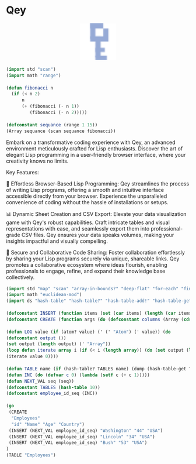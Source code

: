 # Qey

<p align="center">
<img width="100" src="./assets/images/key-logo.svg"/>
</p>

```lisp
(import std "scan")
(import math "range")

(defun fibonacci n
  (if (< n 2)
      n
      (+ (fibonacci (- n 1))
         (fibonacci (- n 2)))))

(defconstant sequance (range 1 15))
(Array sequance (scan sequance fibonacci))
```

Embark on a transformative coding experience with Qey, an advanced environment meticulously crafted for Lisp enthusiasts. Discover the art of elegant Lisp programming in a user-friendly browser interface, where your creativity knows no limits.

Key Features:

🚀 Effortless Browser-Based Lisp Programming: Qey streamlines the process of writing Lisp programs, offering a smooth and intuitive interface accessible directly from your browser. Experience the unparalleled convenience of coding without the hassle of installations or setups.

📊 Dynamic Sheet Creation and CSV Export: Elevate your data visualization game with Qey's robust capabilities. Craft intricate tables and visual representations with ease, and seamlessly export them into professional-grade CSV files. Qey ensures your data speaks volumes, making your insights impactful and visually compelling.

🔗 Secure and Collaborative Code Sharing: Foster collaboration effortlessly by sharing your Lisp programs securely via unique, shareable links. Qey promotes a collaborative ecosystem where ideas flourish, enabling professionals to engage, refine, and expand their knowledge base collectively.

```lisp
(import std "map" "scan" "array-in-bounds?" "deep-flat" "for-each" "find" "index-of" "select" "except" "any?" "reduce")
(import math "euclidean-mod")
(import ds "hash-table" "hash-table?" "hash-table-add!" "hash-table-get" "hash-index")

(defconstant INSERT (function items (set (car items) (length (car items)) (cdr items))))
(defconstant CREATE (function args (do (defconstant columns (Array (cdr args))) (hash-table-add! TABLES (car args) columns) columns)))

(defun LOG value (if (atom? value) (' (' "Atom") (' value)) (do
(defconstant output ())
(set output (length output) (' "Array"))
(loop defun iterate array i (if (< i (length array)) (do (set output (length output) (' (get array i))) (iterate array (+ i 1))) output))
(iterate value 0))))

(defun TABLE name (if (hash-table? TABLES name) (dump (hash-table-get TABLES name)) ()))
(defun INC (do (defvar c 0) (lambda (setf c (+ c 1)))))
(defun NEXT_VAL seq (seq))
(defconstant TABLES (hash-table 10))
(defconstant employee_id_seq (INC))

(go
 (CREATE
  "Employees"
  "id" "Name" "Age" "Country")
 (INSERT (NEXT_VAL employee_id_seq) "Washington" "44" "USA")
 (INSERT (NEXT_VAL employee_id_seq) "Lincoln" "34" "USA")
 (INSERT (NEXT_VAL employee_id_seq) "Bush" "53" "USA")
)
(TABLE "Employees")
```
